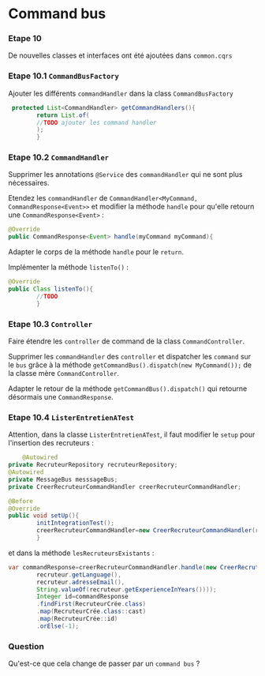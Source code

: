 # Command bus

### Etape 10

De nouvelles classes et interfaces ont été ajoutées dans `common.cqrs`

### Etape 10.1 `CommandBusFactory`

Ajouter les différents `commandHandler` dans la class `CommandBusFactory`

````java
 protected List<CommandHandler> getCommandHandlers(){
        return List.of(
        //TODO ajouter les command handler
        );
        }
````

### Etape 10.2 `CommandHandler`

Supprimer les annotations `@Service` des `commandHandler` qui ne sont plus nécessaires.

Etendez les `commandHandler` de `CommandHandler<MyCommand, CommandResponse<Event>>` et modifier la méthode `handle` pour
qu'elle retourn une `CommandResponse<Event>` :

```java
@Override
public CommandResponse<Event> handle(myCommand myCommand){
```

Adapter le corps de la méthode `handle` pour le `return`.

Implémenter la méthode `listenTo()` :

```java
@Override
public Class listenTo(){
        //TODO
        }
```

### Etape 10.3 `Controller`

Faire étendre les `controller` de command de la class `CommandController`.

Supprimer les `commandHandler` des `controller` et dispatcher les `command` sur le `bus` grâce à la
méthode `getCommandBus().dispatch(new MyCommand());` de la classe mère `CommandController`.

Adapter le retour de la méthode `getCommandBus().dispatch()` qui retourne désormais une `CommandResponse`.

### Etape 10.4 `ListerEntretienATest`

Attention, dans la classe `ListerEntretienATest`, il faut modifier le `setup` pour l'insertion des recruteurs :

```java
    @Autowired
private RecruteurRepository recruteurRepository;
@Autowired
private MessageBus messsageBus;
private CreerRecruteurCommandHandler creerRecruteurCommandHandler;

@Before
@Override
public void setUp(){
        initIntegrationTest();
        creerRecruteurCommandHandler=new CreerRecruteurCommandHandler(recruteurRepository,messsageBus);
        }
```

et dans la méthode `lesRecruteursExistants` :

```java
var commandResponse=creerRecruteurCommandHandler.handle(new CreerRecruteurCommand(
        recruteur.getLanguage(),
        recruteur.adresseEmail(),
        String.valueOf(recruteur.getExperienceInYears())));
        Integer id=commandResponse
        .findFirst(RecruteurCrée.class)
        .map(RecruteurCrée.class::cast)
        .map(RecruteurCrée::id)
        .orElse(-1);
```

### Question

Qu'est-ce que cela change de passer par un `command bus` ?
